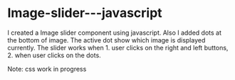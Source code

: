 # Image-slider---javascript
I created a Image slider component using javascript. Also I added dots at the bottom of image. The active dot show which image is displayed currently. The slider works when 1. user clicks on the right and left buttons, 2. when user clicks on the dots. 

Note: css work in progress
